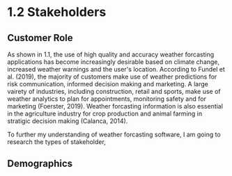# 1.2 Stakeholders

## Customer Role

As shown in 1.1, the use of high quality and accuracy weather forcasting applications has become increasingly desirable based on climate change, increased weather warnings and the user's location. According to Fundel et al. (2019), the majority of customers make use of weather predictions for risk communication, informed decision making and marketing. A large vairety of industries, including construction, retail and sports, make use of weather analytics to plan for appointments, monitoring safety and for marketing (Foerster, 2019).  Weather forcasting information is also essential in the agriculture industry for crop production and animal farming in stratigic decision making (Calanca, 2014).&#x20;

To further my understanding of weather forcasting software, I am going to research the types of stakeholder,&#x20;

## Demographics
